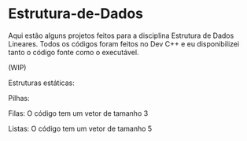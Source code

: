 # Estrutura-de-Dados
Aqui estão alguns projetos feitos para a disciplina Estrutura de Dados Lineares. Todos os códigos foram feitos no Dev C++ e eu disponibilizei tanto o código fonte como o executável.

(WIP)

Estruturas estáticas:

Pilhas:


Filas:
O código tem um vetor de tamanho 3

Listas:
O código tem um vetor de tamanho 5
